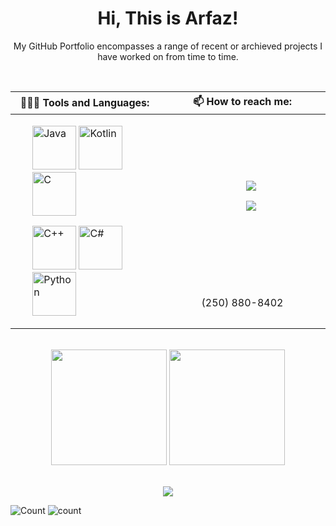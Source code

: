<div align="center">
  <h1> Hi, This is Arfaz!</h1>
  <p>My GitHub Portfolio encompasses a range of recent or archieved projects I have worked on from time to time.</p>
</div>

<br>
<div align="center">
<table>
    <thead>
        <tr>
            <th colspan=7> 👨🏽‍💻 Tools and Languages:</th>
            <th> 📫 How to reach me:</th>
        </tr>
    </thead>
    <tbody>
        <tr>
            <td rowspan=6 colspan=7 width=300>
                <ul><img src="https://cdn.jsdelivr.net/gh/devicons/devicon/icons/java/java-original.svg" alt="Java" width="70">
                <img src="https://cdn.jsdelivr.net/gh/devicons/devicon/icons/kotlin/kotlin-original.svg" alt="Kotlin" width="70">
                <img src="https://cdn.jsdelivr.net/gh/devicons/devicon/icons/c/c-original.svg" alt="C" width="70"></ul>
                <ul><img src="https://cdn.jsdelivr.net/gh/devicons/devicon/icons/cplusplus/cplusplus-original.svg" alt="C++" width="70">
                <img src="https://cdn.jsdelivr.net/gh/devicons/devicon/icons/csharp/csharp-original.svg" alt="C#" width="70">
                <img src="https://cdn.jsdelivr.net/gh/devicons/devicon/icons/python/python-original.svg" alt="Python" width="70"></ul>
            </td>
            <td align="center" width=250>
                <ul><a href="https://www.linkedin.com/in/arfazhxss/"><img src="https://img.shields.io/badge/linkedin-%230077B5.svg?style=for-the-badge&logo=linkedin"></a></ul>
                <ul><a href="mailto:arfazhussain@uvic.ca"><img src="https://img.shields.io/badge/email-%23D14836.svg?style=for-the-badge&logo=gmail&logoColor=white"></a></ul>
            </td>
        </tr>
        <tr>
            <td colspan="2" align="center">
                (250) 880-8402
            </td>
        </tr>
    </tbody>
</table>
  </div>



<br>
<div align="center">
  <img src="https://github-readme-stats.vercel.app/api/top-langs?username=arfazhxss&layout=compact&theme=algolia&show_icons=true" height = "185"/> </img>
  <img src="https://github-readme-stats.vercel.app/api?username=arfazhxss&theme=algolia&show_icons=true" height = "185"/>
</div>
<br>
<p align="center">
  <a href="https://www.arfazhxss.com"><img src="https://img.shields.io/badge/website-%231a73e8.svg?style=for-the-badge&logo=google-chrome&logoColor=white"></a>
  

</p>

![Count](https://profile-counter.glitch.me/{arfazhxss}/count.svg)
<img src="https://profile-counter.glitch.me/{arfazhxss}/count.svg" alt="count">



<!---
arfazhuss/arfazhuss is a ✨ special ✨ repository because its `README.md` (this file) appears on your GitHub profile.
You can click the Preview link to take a look at your changes.
--->
